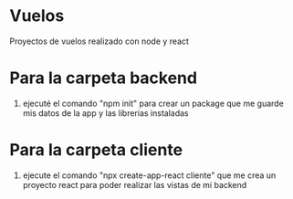 # Vuelos
Proyectos de vuelos realizado con node y react


# Para la carpeta backend

 1) ejecuté el comando "npm init" para crear un package que me guarde mis datos de la app y las librerias instaladas




# Para la carpeta cliente

 1) ejecute el comando "npx create-app-react cliente" que me crea un proyecto react para poder realizar las vistas de mi backend
 